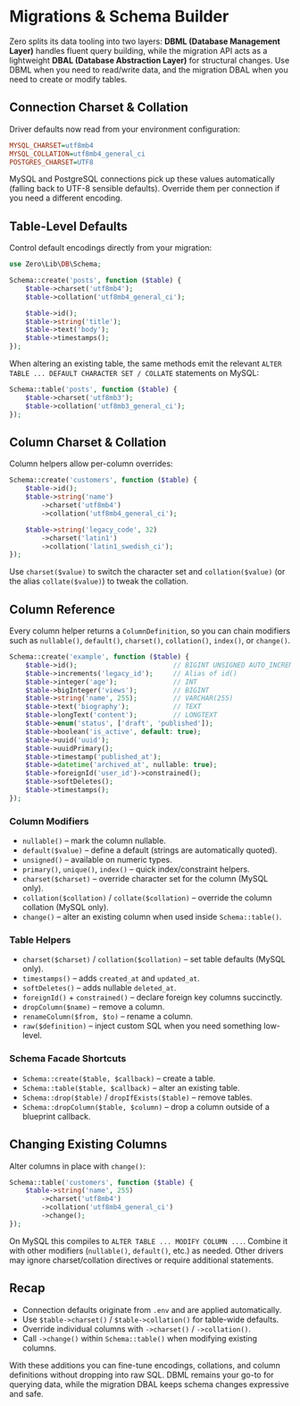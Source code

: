 # Migrations & Schema Builder

Zero splits its data tooling into two layers: **DBML (Database Management Layer)** handles fluent query building, while the migration API acts as a lightweight **DBAL (Database Abstraction Layer)** for structural changes. Use DBML when you need to read/write data, and the migration DBAL when you need to create or modify tables.

## Connection Charset & Collation

Driver defaults now read from your environment configuration:

```ini
MYSQL_CHARSET=utf8mb4
MYSQL_COLLATION=utf8mb4_general_ci
POSTGRES_CHARSET=UTF8
```

MySQL and PostgreSQL connections pick up these values automatically (falling back to UTF-8 sensible defaults). Override them per connection if you need a different encoding.

## Table-Level Defaults

Control default encodings directly from your migration:

```php
use Zero\Lib\DB\Schema;

Schema::create('posts', function ($table) {
    $table->charset('utf8mb4');
    $table->collation('utf8mb4_general_ci');

    $table->id();
    $table->string('title');
    $table->text('body');
    $table->timestamps();
});
```

When altering an existing table, the same methods emit the relevant `ALTER TABLE ... DEFAULT CHARACTER SET / COLLATE` statements on MySQL:

```php
Schema::table('posts', function ($table) {
    $table->charset('utf8mb3');
    $table->collation('utf8mb3_general_ci');
});
```

## Column Charset & Collation

Column helpers allow per-column overrides:

```php
Schema::create('customers', function ($table) {
    $table->id();
    $table->string('name')
        ->charset('utf8mb4')
        ->collation('utf8mb4_general_ci');

    $table->string('legacy_code', 32)
        ->charset('latin1')
        ->collation('latin1_swedish_ci');
});
```

Use `charset($value)` to switch the character set and `collation($value)` (or the alias `collate($value)`) to tweak the collation.

## Column Reference

Every column helper returns a `ColumnDefinition`, so you can chain modifiers such as `nullable()`, `default()`, `charset()`, `collation()`, `index()`, or `change()`.

```php
Schema::create('example', function ($table) {
    $table->id();                        // BIGINT UNSIGNED AUTO_INCREMENT PRIMARY KEY
    $table->increments('legacy_id');     // Alias of id()
    $table->integer('age');              // INT
    $table->bigInteger('views');         // BIGINT
    $table->string('name', 255);         // VARCHAR(255)
    $table->text('biography');           // TEXT
    $table->longText('content');         // LONGTEXT
    $table->enum('status', ['draft', 'published']);
    $table->boolean('is_active', default: true);
    $table->uuid('uuid');
    $table->uuidPrimary();
    $table->timestamp('published_at');
    $table->datetime('archived_at', nullable: true);
    $table->foreignId('user_id')->constrained();
    $table->softDeletes();
    $table->timestamps();
});
```

### Column Modifiers

- `nullable()` – mark the column nullable.
- `default($value)` – define a default (strings are automatically quoted).
- `unsigned()` – available on numeric types.
- `primary()`, `unique()`, `index()` – quick index/constraint helpers.
- `charset($charset)` – override character set for the column (MySQL only).
- `collation($collation)` / `collate($collation)` – override the column collation (MySQL only).
- `change()` – alter an existing column when used inside `Schema::table()`.

### Table Helpers

- `charset($charset)` / `collation($collation)` – set table defaults (MySQL only).
- `timestamps()` – adds `created_at` and `updated_at`.
- `softDeletes()` – adds nullable `deleted_at`.
- `foreignId()` + `constrained()` – declare foreign key columns succinctly.
- `dropColumn($name)` – remove a column.
- `renameColumn($from, $to)` – rename a column.
- `raw($definition)` – inject custom SQL when you need something low-level.

### Schema Facade Shortcuts

- `Schema::create($table, $callback)` – create a table.
- `Schema::table($table, $callback)` – alter an existing table.
- `Schema::drop($table)` / `dropIfExists($table)` – remove tables.
- `Schema::dropColumn($table, $column)` – drop a column outside of a blueprint callback.

## Changing Existing Columns

Alter columns in place with `change()`:

```php
Schema::table('customers', function ($table) {
    $table->string('name', 255)
        ->charset('utf8mb4')
        ->collation('utf8mb4_general_ci')
        ->change();
});
```

On MySQL this compiles to `ALTER TABLE ... MODIFY COLUMN ...`. Combine it with other modifiers (`nullable()`, `default()`, etc.) as needed. Other drivers may ignore charset/collation directives or require additional statements.

## Recap

- Connection defaults originate from `.env` and are applied automatically.
- Use `$table->charset()` / `$table->collation()` for table-wide defaults.
- Override individual columns with `->charset()` / `->collation()`.
- Call `->change()` within `Schema::table()` when modifying existing columns.

With these additions you can fine-tune encodings, collations, and column definitions without dropping into raw SQL. DBML remains your go-to for querying data, while the migration DBAL keeps schema changes expressive and safe.

